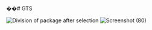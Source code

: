 ��#   G T S 
 

![Division of package after selection](https://github.com/khagendrajora/GTS/assets/117736874/cef80ecb-ba82-4e8c-8925-e54dbc88a213)
![Screenshot (80)](https://github.com/khagendrajora/GTS/assets/117736874/2b89c069-acd8-4691-b4bc-4fa79e9de301)
